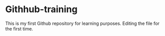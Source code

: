 # Githhub-training
This is my first Github repository for learning purposes.
Editing the file for the first time.

